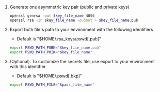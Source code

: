1. Generate one asymmetric key pair (public and private keys)
    ```bash
    openssl genrsa -out $key_file_name 4096
    openssl rsa -in $key_file_name -pubout > $key_file_name.pub
    ```

1. Export both file's path to your environment with the following identifiers
    - Default is "$HOME/.rsa_keys/pswd[.pub]"
    ```bash
    export PSWD_PATH_PUBK="$key_file_name.pub"
    export PSWD_PATH_PRIK="$key_file_name"
    ```

1. (Optional). To customize the secrets file, use export to your environment with this identifier
    - Default is "$HOME/.pswd[.bkp]"
    ```bash
    export PSWD_PATH_FILE="$pass_file_name"
    ```

